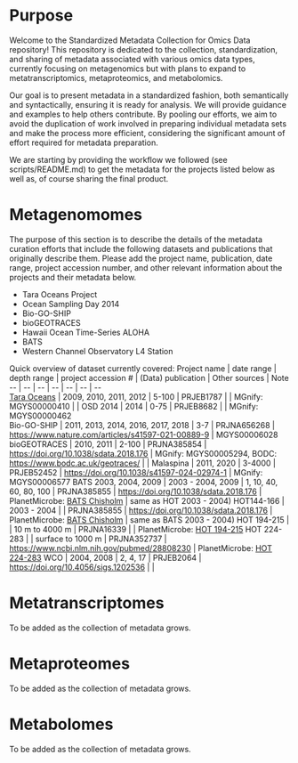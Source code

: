 # Purpose

Welcome to the Standardized Metadata Collection for Omics Data repository! This repository is dedicated to the collection, standardization, and sharing of metadata associated with various omics data types, currently focusing on metagenomics but with plans to expand to metatranscriptomics, metaproteomics, and metabolomics. 

Our goal is to present metadata in a standardized fashion, both semantically and syntactically, ensuring it is ready for analysis. We will provide guidance and examples to help others contribute. By pooling our efforts, we aim to avoid the duplication of work involved in preparing individual metadata sets and make the process more efficient, considering the significant amount of effort required for metadata preparation.

We are starting by providing the workflow we followed (see scripts/README.md) to get the metadata for the projects listed below as well as, of course sharing the final product.


# Metagenomomes

The purpose of this section is to describe the details of the metadata curation efforts that include the following datasets and publications that originally describe them. Please add the project name, publication, date range, project accession number, and other relevant information about the projects and their metadata below.

* Tara Oceans Project
* Ocean Sampling Day 2014
* Bio-GO-SHIP
* bioGEOTRACES
* Hawaii Ocean Time-Series ALOHA
* BATS
* Western Channel Observatory L4 Station

Quick overview of dataset currently covered: 
Project name  |  date range | depth range | project accession # | (Data) publication | Other sources | Note
-- | -- | -- | -- | -- | -- | --  
[Tara Oceans](https://fondationtaraocean.org/en/home/) | 2009, 2010, 2011, 2012 | 5-100 | PRJEB1787 |   | MGnify: MGYS00000410 | | 
OSD 2014 | 2014 | 0-75 | PRJEB8682 |  | MGnify: MGYS00000462  
Bio-GO-SHIP | 2011, 2013, 2014, 2016, 2017, 2018 | 3-7 | PRJNA656268 | https://www.nature.com/articles/s41597-021-00889-9 | MGYS00006028
bioGEOTRACES | 2010, 2011 | 2-100 | PRJNA385854 | https://doi.org/10.1038/sdata.2018.176 | MGnify: MGYS00005294, BODC: https://www.bodc.ac.uk/geotraces/ | | 
Malaspina | 2011, 2020 | 3-4000 | PRJEB52452 | https://doi.org/10.1038/s41597-024-02974-1 | MGnify: MGYS00006577
BATS 2003, 2004, 2009 | 2003 - 2004, 2009 |  1, 10, 40, 60, 80, 100 |  PRJNA385855 | https://doi.org/10.1038/sdata.2018.176 | PlanetMicrobe: [BATS Chisholm](https://www.planetmicrobe.org/#/projects/6) | same as HOT 2003 - 2004)
HOT144-166  | 2003 - 2004 |   |  PRJNA385855 | https://doi.org/10.1038/sdata.2018.176 | PlanetMicrobe: [BATS Chisholm](https://www.planetmicrobe.org/#/projects/6) | same as BATS 2003 - 2004)
HOT 194-215  |  | 10 m to 4000 m | PRJNA16339 |  | PlanetMicrobe: [HOT 194-215](https://www.planetmicrobe.org/#/projects/11)
HOT 224-283  |  | surface to 1000 m | PRJNA352737 |  https://www.ncbi.nlm.nih.gov/pubmed/28808230 | PlanetMicrobe: [HOT 224-283](https://www.planetmicrobe.org/#/projects/9) 
WCO | 2004, 2008 | 2, 4, 17 | PRJEB2064 | https://doi.org/10.4056/sigs.1202536 |  | 

# Metatranscriptomes

To be added as the collection of metadata grows.

# Metaproteomes

To be added as the collection of metadata grows.

# Metabolomes

To be added as the collection of metadata grows.

